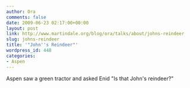 ```yaml
---
author: Ora
comments: false
date: 2009-06-23 02:17:00+00:00
layout: post
link: http://www.martindale.org/blog/ora/talks/about/johns-reindeer
slug: johns-reindeer
title: '"John''s Reindeer"'
wordpress_id: 448
categories:
- Aspen
---
```


Aspen saw a green tractor and asked Enid "Is that John's reindeer?"
